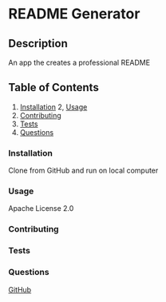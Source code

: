 # README Generator 
  
  ## Description
  An app the creates a professional README

  ## Table of Contents
  1. [Installation](#Installation)
  2, [Usage](#Usage)
  3. [Contributing](#Contributing)
  4. [Tests](#Tests)
  5. [Questions](#Questions)
  
  ### Installation
  Clone from GitHub and run on local computer
  
  ### Usage
  Apache License 2.0
  
  ### Contributing
  
  ### Tests
  
  ### Questions
  [GitHub](https://github.com/kcm45)